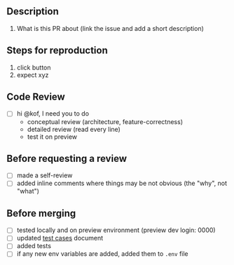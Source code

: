 ## Description

1. What is this PR about (link the issue and add a short description)

## Steps for reproduction

1. click button
2. expect xyz

## Code Review

- [ ] hi @kof, I need you to do
  - conceptual review (architecture, feature-correctness)
  - detailed review (read every line)
  - test it on preview

## Before requesting a review

- [ ] made a self-review
- [ ] added inline comments where things may be not obvious (the "why", not "what")

## Before merging

- [ ] tested locally and on preview environment (preview dev login: 0000)
- [ ] updated [test cases](https://github.com/webstudio-is/webstudio/blob/main/apps/builder/docs/test-cases.md) document
- [ ] added tests
- [ ] if any new env variables are added, added them to `.env` file
